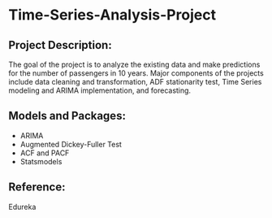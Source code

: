 # Time-Series-Analysis-Project

## Project Description:
The goal of the project is to analyze the existing data and make predictions for the number of passengers in 10 years. Major components of the projects include data cleaning and transformation, ADF stationarity test, Time Series modeling and ARIMA implementation, and forecasting.

## Models and Packages:
- ARIMA
- Augmented Dickey-Fuller Test
- ACF and PACF
- Statsmodels

## Reference:
Edureka
